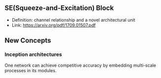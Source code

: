 ## SE(Squeeze-and-Excitation) Block
- Definition: channel relationship and a novel architectural unit
- Link: https://arxiv.org/pdf/1709.01507.pdf

## New Concepts

### Inception architectures

One network can achieve competitive accuracy by embedding multi-scale processes in its modules.


